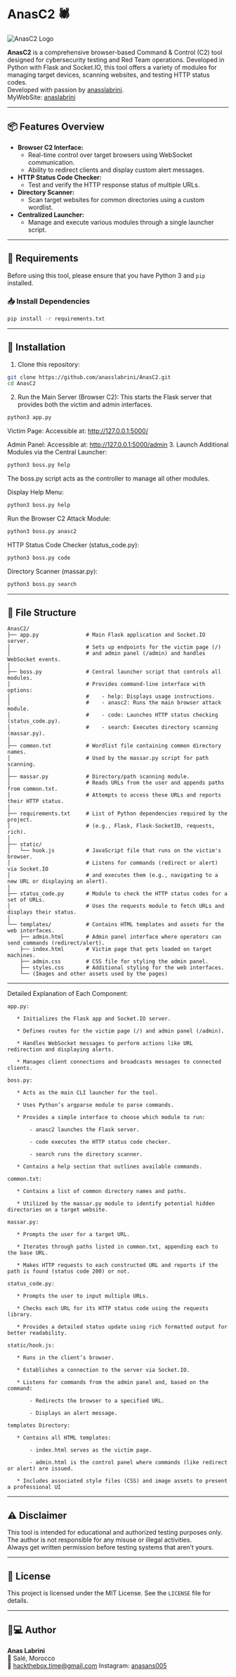 # AnasC2 🕷️

![AnasC2 Logo](AC2.png)

**AnasC2** is a comprehensive browser-based Command & Control (C2) tool designed for cybersecurity testing and Red Team operations. Developed in Python with Flask and Socket.IO, this tool offers a variety of modules for managing target devices, scanning websites, and testing HTTP status codes.  
Developed with passion by [anasslabrini](https://github.com/anasslabrini).  
MyWebSite: [anaslabrini](https://anaslabrini.netlify.app)

---

## 📦 Features Overview

- **Browser C2 Interface:** 
  - Real-time control over target browsers using WebSocket communication.
  - Ability to redirect clients and display custom alert messages.
- **HTTP Status Code Checker:**
  - Test and verify the HTTP response status of multiple URLs.
- **Directory Scanner:**
  - Scan target websites for common directories using a custom wordlist.
- **Centralized Launcher:**
  - Manage and execute various modules through a single launcher script.
  
---

## 🧰 Requirements

Before using this tool, please ensure that you have Python 3 and `pip` installed.

### 📥 Install Dependencies
```bash
pip install -r requirements.txt
```

---

## 🚀 Installation

1. Clone this repository:

```bash
git clone https://github.com/anasslabrini/AnasC2.git
cd AnasC2
```
2. Run the Main Server (Browser C2):
This starts the Flask server that provides both the victim and admin interfaces.


```bash
python3 app.py
```
Victim Page: Accessible at: http://127.0.0.1:5000/

Admin Panel: Accessible at: http://127.0.0.1:5000/admin
3. Launch Additional Modules via the Central Launcher:

```bash
python3 boss.py help
```
The boss.py script acts as the controller to manage all other modules.

Display Help Menu:


```bash
python3 boss.py help
```
Run the Browser C2 Attack Module:

```bash
python3 boss.py anasc2
```
HTTP Status Code Checker (status_code.py):


```bash
python3 boss.py code
```
Directory Scanner (massar.py):

```bash
python3 boss.py search
```

---

## 📁 File Structure

```
AnasC2/
├── app.py               # Main Flask application and Socket.IO server.
│                        # Sets up endpoints for the victim page (/)
│                        # and admin panel (/admin) and handles WebSocket events.
│
├── boss.py              # Central launcher script that controls all modules.
│                        # Provides command-line interface with options:
│                        #    - help: Displays usage instructions.
│                        #    - anasc2: Runs the main browser attack module.
│                        #    - code: Launches HTTP status checking (status_code.py).
│                        #    - search: Executes directory scanning (massar.py).
│
├── common.txt           # Wordlist file containing common directory names.
│                        # Used by the massar.py script for path scanning.
│
├── massar.py            # Directory/path scanning module.
│                        # Reads URLs from the user and appends paths from common.txt.
│                        # Attempts to access these URLs and reports their HTTP status.
│
├── requirements.txt     # List of Python dependencies required by the project.
│                        # (e.g., Flask, Flask-SocketIO, requests, rich).
│
├── static/
│   └── hook.js          # JavaScript file that runs on the victim's browser.
│                        # Listens for commands (redirect or alert) via Socket.IO
│                        # and executes them (e.g., navigating to a new URL or displaying an alert).
│
├── status_code.py       # Module to check the HTTP status codes for a set of URLs.
│                        # Uses the requests module to fetch URLs and displays their status.
│
└── templates/           # Contains HTML templates and assets for the web interfaces.
    ├── admin.html       # Admin panel interface where operators can send commands (redirect/alert).
    ├── index.html       # Victim page that gets loaded on target machines.
    ├── admin.css        # CSS file for styling the admin panel.
    ├── styles.css       # Additional styling for the web interfaces.
    └── (Images and other assets used by the pages)
```

---

Detailed Explanation of Each Component:

    app.py:

       * Initializes the Flask app and Socket.IO server.

       * Defines routes for the victim page (/) and admin panel (/admin).

       * Handles WebSocket messages to perform actions like URL redirection and displaying alerts.

       * Manages client connections and broadcasts messages to connected clients.

    boss.py:

       * Acts as the main CLI launcher for the tool.

       * Uses Python’s argparse module to parse commands.

       * Provides a simple interface to choose which module to run:

           - anasc2 launches the Flask server.

           - code executes the HTTP status code checker.

           - search runs the directory scanner.

       * Contains a help section that outlines available commands.

    common.txt:

       * Contains a list of common directory names and paths.

       * Utilized by the massar.py module to identify potential hidden directories on a target website.

    massar.py:

       * Prompts the user for a target URL.

       * Iterates through paths listed in common.txt, appending each to the base URL.

       * Makes HTTP requests to each constructed URL and reports if the path is found (status code 200) or not.

    status_code.py:

       * Prompts the user to input multiple URLs.

       * Checks each URL for its HTTP status code using the requests library.

       * Provides a detailed status update using rich formatted output for better readability.

    static/hook.js:

       * Runs in the client’s browser.

       * Establishes a connection to the server via Socket.IO.

       * Listens for commands from the admin panel and, based on the command:

           - Redirects the browser to a specified URL.

           - Displays an alert message.

    templates Directory:

       * Contains all HTML templates:

           - index.html serves as the victim page.

           - admin.html is the control panel where commands (like redirect or alert) are issued.

       * Includes associated style files (CSS) and image assets to present a professional UI

---

## ⚠️ Disclaimer

This tool is intended for educational and authorized testing purposes only.  
The author is not responsible for any misuse or illegal activities.  
Always get written permission before testing systems that aren’t yours.

---

## 🪪 License

This project is licensed under the MIT License. See the `LICENSE` file for details.

---

## 👨💻 Author

**Anas Labrini**  
📍 Salé, Morocco  
📧 hackthebox.time@gmail.com
Instagram: [anasans005]([https://anaslabrini.netlify.app](https://www.instagram.com/anasans005?igsh=dzNsOXN3Nm9INmVk))

